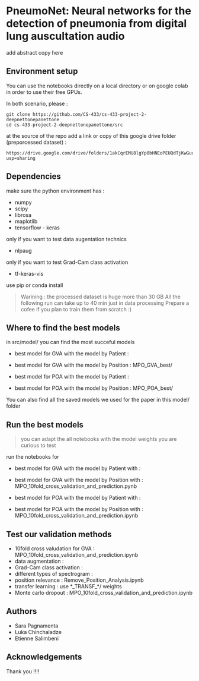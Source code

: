 # PneumoNet: Neural networks for the detection of pneumonia from digital lung auscultation audio


add abstract copy here


## Environment setup

 You can use the notebooks directly on a local directory or on google colab in order to use their free GPUs.

In both scenario, please :
```
git clone https://github.com/CS-433/cs-433-project-2-deepnettonepanettone
cd cs-433-project-2-deepnettonepanettone/src
```

at the source of the repo add a link or copy of this google drive folder (preporcessed dataset) :
```
https://drive.google.com/drive/folders/1akCqrEMU8lgYp0bHNEoPEUQdTjKwGur2?usp=sharing
```

## Dependencies

make sure the python environment has : 

* numpy
* scipy
* librosa
* maplotlib
* tensorflow - keras

only if you want to test data augentation technics
* nlpaug

only if you want to test Grad-Cam class activation 
* tf-keras-vis

use pip or conda install


>
> Warining : the processed dataset is huge more than 30 GB
> All the following run can take up to 40 min just in data processing
> Prepare a cofee if you plan to train them from scratch :) 
>


## Where to find the best models

in src/model/ you can find the most succeful models

* best model for GVA with the model by Patient : 
* best model for GVA with the model by Position : MPO_GVA_best/

* best model for POA with the model by Patient : 
* best model for POA with the model by Position : MPO_POA_best/


You can also find all the saved models we used for the paper in this model/ folder

## Run the best models

> you can adapt the all notebooks with the model weights you are curious to test

run the notebooks for

* best model for GVA with the model by Patient with : 
* best model for GVA with the model by Position with : MPO_10fold_cross_validation_and_prediction.pynb

* best model for POA with the model by Patient with :
* best model for POA with the model by Position with : MPO_10fold_cross_validation_and_prediction.ipynb

## Test our validation methods

* 10fold cross valudation for GVA : MPO_10fold_cross_validation_and_prediction.ipynb
* data augmentation :
* Grad-Cam class activation :
* different types of spectrogram :  
* position relevance : Remove_Position_Analysis.ipynb
* transfer learning : use  \*\_TRANSF\_\*/ weights
* Monte carlo dropout : MPO_10fold_cross_validation_and_prediction.ipynb

## Authors

* Sara Pagnamenta
* Luka Chinchaladze
* Etienne Salimbeni

## Acknowledgements

Thank you !!!!